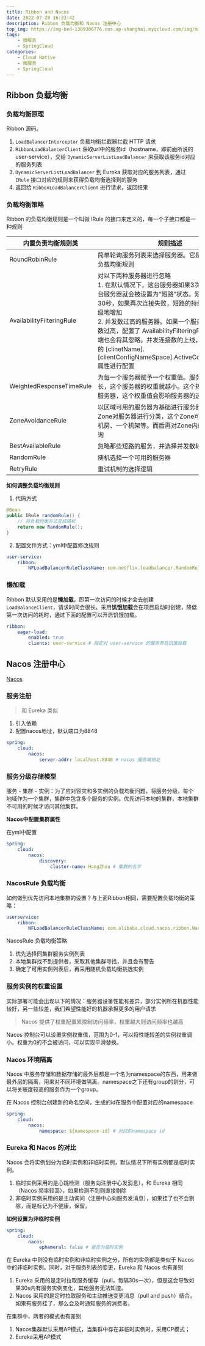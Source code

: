 ```yaml
---
title: Ribbon and Nacos
date: 2022-07-20 16:33:42
description: Ribbon 负载均衡和 Nacos 注册中心
top_img: https://img-bed-1309306776.cos.ap-shanghai.myqcloud.com/img/miku68.jpg
tags:
    - 微服务
    - SpringCloud
categories:
    - Cloud Native
    - 微服务
    - SpringCloud
---
```


## Ribbon 负载均衡

### 负载均衡原理

Ribbon 源码。

1. `LoadBalancerInterceptor` 负载均衡拦截器拦截 HTTP 请求
2. `RibbonLoadBalancerClient` 获取url中的服务id（hostname，即前面所说的user-service），交给 `DynamicServerListLoadBalancer` 来获取该服务id对应的服务列表
3. `DynamicServerListLoadBalancer` 到 Eureka 获取对应的服务列表，通过 `IRule` 接口对应的规则来获得负载均衡选择到的服务
4. 返回给 `RibbonLoadBalancerClient` 进行请求，返回结果

<!-- more -->
  
### 负载均衡策略

Ribbon 的负载均衡规则是一个叫做 IRule 的接口来定义的，每一个子接口都是一种规则

| 内置负责均衡规则类        | 规则描述                                                                                                                                                                                                                                                                                                                                                                                                            |
| ------------------------- | ------------------------------------------------------------------------------------------------------------------------------------------------------------------------------------------------------------------------------------------------------------------------------------------------------------------------------------------------------------------------------------------------------------------- |
| RoundRobinRule            | 简单轮询服务列表来选择服务器。它是Ribbon默认的负载均衡规则                                                                                                                                                                                                                                                                                                                                                          |
| AvailabilityFilteringRule | 对以下两种服务器进行忽略 </br> 1. 在默认情况下，这台服务器如果3次连接失败，这台服务器就会被设置为“短路”状态。短路状态将持续30秒，如果再次连接失败，短路的持续时间就会几何级地增加 </br> 2. 并发数过高的服务器。如果一个服务器的并发连接数过高，配置了 AvailabilityFilteringRule 规则的客户端也会将其忽略。并发连接数的上线，可以由客户端的 [clinetName].[clientConfigNameSpace].ActiveConnectionsLimit 属性进行配置 |
| WeightedResponseTimeRule  | 为每一个服务器赋予一个权重值。服务器响应时间越长，这个服务器的权重就越小。这个规则会随机选择服务器，这个权重值会影响服务器的选择                                                                                                                                                                                                                                                                                    |
| ZoneAvoidanceRule         | 以区域可用的服务器为基础进行服务器的选择。使用Zone对服务器进行分类，这个Zone可以理解为一个机房、一个机架等。而后再对Zone内的多个服务做轮询                                                                                                                                                                                                                                                                          |
| BestAvailableRule         | 忽略那些短路的服务，并选择并发数较低的服务器                                                                                                                                                                                                                                                                                                                                                                        |
| RandomRule                | 随机选择一个可用的服务器                                                                                                                                                                                                                                                                                                                                                                                            |
| RetryRule                 | 重试机制的选择逻辑                                                                                                                                                                                                                                                                                                                                                                                                  |

**如何调整负载均衡规则**

1. 代码方式

```java
@Bean
public IRule randomRule() {
    // 将负载均衡方式变成随机
    return new RandomRule();
}
```

2. 配置文件方式：yml中配置修改规则

```yaml
user-service:
    ribbon:
        NFLoadBalancerRuleClassName: com.netflix.loadbalancer.RandomRule
```

### 懒加载

Ribbon 默认采用的是**懒加载**，即第一次访问的时候才会去创建 `LoadBalanceClient`，请求时间会很长。采用**饥饿加载**会在项目启动时创建，降低第一次访问的耗时，通过下面的配置可以开启饥饿加载。

```yaml
ribbon:
    eager-load:
        enabled: true
        clients: user-service # 指定对 user-service 的服务开启饥饿加载
```

## Nacos 注册中心

[Nacos](https://nacos.io)

### 服务注册

> 和 Eureka 类似

1. 引入依赖
2. 配置nacos地址，默认端口为8848

```yaml
spring:
    cloud:
        nacos:
            server-addr: localhost:8848 # nacos 服务端地址
```

### 服务分级存储模型

服务 - 集群 - 实例：为了应对容灾和多实例的负载均衡问题，将服务分级，每个地域作为一个集群，集群中包含多个服务的实例。优先访问本地的集群，本地集群不可用的时候才访问其他集群。

**Nacos中配置集群属性**

在yml中配置

```yaml
spring:
    cloud:
        nacos:
            discovery:
                cluster-name: HangZhou # 集群的名字
```

### NacosRule 负载均衡

如何做到优先访问本地集群的设置？与上面Ribbon相同，需要配置负载均衡的策略：

```yaml
userservice:
    ribbon:
        NFLoadBalancerRuleClassName: com.alibaba.cloud.nacos.ribbon.NacosRule # 负载均衡规则
```

NacosRule 负载均衡策略

1. 优先选择同集群服务实例列表
2. 本地集群找不到提供者，采取其他集群寻找，并且会有警告
3. 确定了可用实例列表后，再采用随机负载均衡挑选实例 

### 服务实例的权重设置

实际部署可能会出现以下的情况：服务器设备性能有差异，部分实例所在机器性能较好，另一些较差，我们希望性能好的机器承担更多的用户请求

> Nacos 提供了权重配置累控制访问频率，权重越大则访问频率也越高

Nacos 控制台可以设置实例权重值，范围为0-1，可以将性能较差的实例权重调小。权重为0的不会被访问，可以实现平滑替换。

### Nacos 环境隔离

Nacos 中服务存储和数据存储的最外层都是一个名为namespace的东西，用来做最外层的隔离，用来对不同环境做隔离。namespace之下还有group的划分，可以将关联度较高的服务作为一个group。

在 Nacos 控制台创建新的命名空间，生成的id在服务中配置对应的namespace

```yaml
spring:
    cloud:
        nacos:
            namespace: ${namespace-id} # 对应的namespace id
```

### Eureka 和 Nacos 的对比

Nacos 会将实例划分为临时实例和非临时实例，默认情况下所有实例都是临时实例。

1. 临时实例采用的是心跳检测（服务向注册中心发消息），和 Eureka 相同（Nacos 频率较高），如果检测不到则直接剔除
2. 非临时实例采用的是主动询问（注册中心向服务发消息），如果挂了也不会剔除，而是标记为不健康，保留。

**如何设置为非临时实例**

```yaml
spring:
    cloud:
        nacos:
            ephemeral: false # 是否为临时实例
```

在 Eureka 中则没有临时实例和非临时实例之分，所有的实例都是类似于 Nacos 中的非临时实例。同时，对于服务列表的变更，Eureka 和 Nacos 也有差别

1. Eureka 采用的是定时拉取服务缓存（pull，每隔30s一次），但是这会导致如果30s内有服务实例变化，其他服务无法知道。
2. Nacos 采用的是定时拉取服务和主动推送变更消息（pull and push）结合，如果有服务挂了，那么会及时通知服务的消费者。

在集群中，两者的模式也有差别

1. Nacos集群默认采用AP模式，当集群中存在非临时实例时，采用CP模式；
2. Eureka采用AP模式